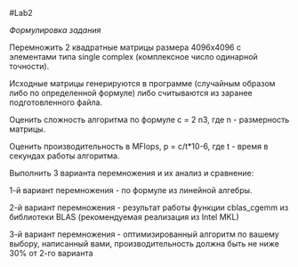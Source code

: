 #Lab2

*Формулировка задания*

Перемножить 2 квадратные матрицы размера 4096x4096 с элементами типа single complex (комплексное число одинарной точности).

Исходные матрицы генерируются в программе (случайным образом либо по определенной формуле) либо считываются из заранее подготовленного файла.

Оценить сложность алгоритма по формуле c = 2 n3, где n - размерность матрицы.

Оценить производительность в MFlops, p = c/t*10-6, где t - время в секундах работы алгоритма.

Выполнить 3 варианта перемножения и их анализ и сравнение:

1-й вариант перемножения - по формуле из линейной алгебры.

2-й вариант перемножения - результат работы функции cblas_cgemm из библиотеки BLAS (рекомендуемая реализация из Intel MKL)

3-й вариант перемножения - оптимизированный алгоритм по вашему выбору, написанный вами, производительность должна быть не ниже 30% от 2-го варианта
